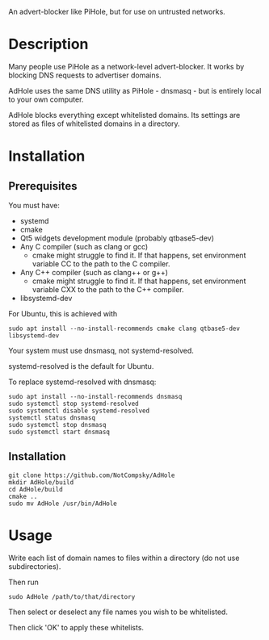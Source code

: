An advert-blocker like PiHole, but for use on untrusted networks.

# Description

Many people use PiHole as a network-level advert-blocker. It works by blocking DNS requests to advertiser domains.

AdHole uses the same DNS utility as PiHole - dnsmasq - but is entirely local to your own computer.

AdHole blocks everything except whitelisted domains. Its settings are stored as files of whitelisted domains in a directory.

# Installation

## Prerequisites

You must have:

* systemd
* cmake
* Qt5 widgets development module (probably qtbase5-dev)
* Any C compiler (such as clang or gcc)
  * cmake might struggle to find it. If that happens, set environment variable CC to the path to the C compiler.
* Any C++ compiler (such as clang++ or g++)
  * cmake might struggle to find it. If that happens, set environment variable CXX to the path to the C++ compiler.
* libsystemd-dev

For Ubuntu, this is achieved with

    sudo apt install --no-install-recommends cmake clang qtbase5-dev libsystemd-dev

Your system must use dnsmasq, not systemd-resolved.

systemd-resolved is the default for Ubuntu.

To replace systemd-resolved with dnsmasq:

    sudo apt install --no-install-recommends dnsmasq
    sudo systemctl stop systemd-resolved
    sudo systemctl disable systemd-resolved
    systemctl status dnsmasq
    sudo systemctl stop dnsmasq
    sudo systemctl start dnsmasq

## Installation

    git clone https://github.com/NotCompsky/AdHole
    mkdir AdHole/build
    cd AdHole/build
    cmake ..
    sudo mv AdHole /usr/bin/AdHole

# Usage

Write each list of domain names to files within a directory (do not use subdirectories).

Then run

    sudo AdHole /path/to/that/directory

Then select or deselect any file names you wish to be whitelisted.

Then click 'OK' to apply these whitelists.
